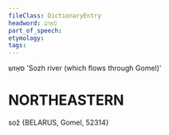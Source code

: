 ```yaml
---
fileClass: DictionaryEntry
headword: סאָזש
part_of_speech: 
etymology: 
tags: 
---
```

סאָזש
'Sozh river (which flows through Gomel)'

NORTHEASTERN
==============

sož {BELARUS, Gomel, 52314}